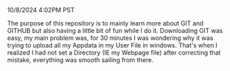10/8/2024 4:02PM PST

The purpose of this repository is to mainly learn more about GIT and GITHUB but also having a little bit of fun while I do it.
Downloading GIT was easy, my main problem was, for 30 minutes I was wondering why it was trying to upload all my Appdata in my User File in windows. 
That's when I realized I had not set a Directory (IE my Webpage file) after correcting that mistake, everything was smooth sailing from there.
